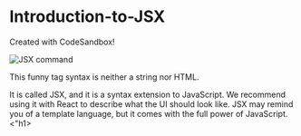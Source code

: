 # Introduction-to-JSX
Created with CodeSandbox!

<img src="https://user-images.githubusercontent.com/77975156/154792262-be7578b5-2d5d-4bb5-b889-8f0957816e73.png" alt="JSX command">

This funny tag syntax is neither a string nor HTML.

It is called JSX, and it is a syntax extension to JavaScript. We recommend using it with React to describe what the UI should look like. JSX may remind you of a template language, but it comes with the full power of JavaScript.
<"h1>
